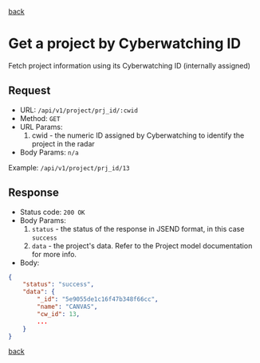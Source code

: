 [back](../api.md)

# Get a project by Cyberwatching ID

Fetch project information using its Cyberwatching ID (internally assigned)

## Request

* URL: `/api/v1/project/prj_id/:cwid`
* Method: `GET`
* URL Params:
    1. cwid - the numeric ID assigned by Cyberwatching to identify the project in the radar
* Body Params: `n/a`

Example: `/api/v1/project/prj_id/13`

## Response

* Status code: `200 OK`
* Body Params:
    1. `status` - the status of the response in JSEND format, in this case `success`
    1. `data` - the project's data. Refer to the Project model documentation for more info.
* Body: 
```json
{
    "status": "success",
    "data": {
        "_id": "5e9055de1c16f47b348f66cc",
        "name": "CANVAS",
        "cw_id": 13,
        ...
    }
}
```

[back](../api.md)
